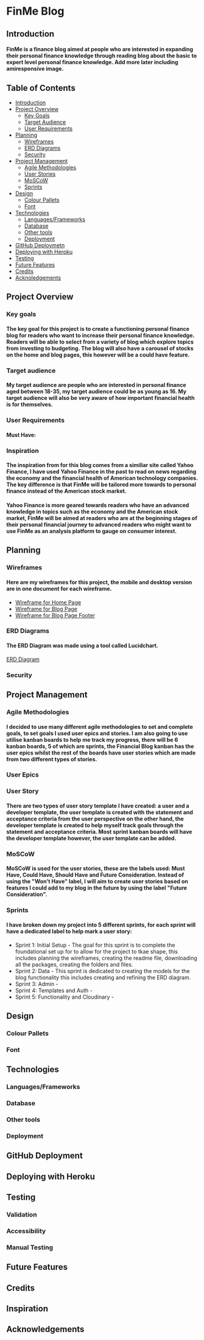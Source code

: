 # FinMe Blog

## Introduction

#### FinMe is a finance blog aimed at people who are interested in expanding their personal finance knowledge through reading blog about the basic to expert level personal finance knowledge. Add more later including amiresponsive image.

## Table of Contents
- [Introduction](https://github.com/Indk0/FinMeBlog?tab=readme-ov-file#introduction)
- [Project Overview](https://github.com/Indk0/FinMeBlog?tab=readme-ov-file#introduction)
  - [Key Goals](https://github.com/Indk0/FinMeBlog?tab=readme-ov-file#key-goals)
  - [Target Audience](https://github.com/Indk0/FinMeBlog?tab=readme-ov-file#target-audience)
  - [User Requirements](https://github.com/Indk0/FinMeBlog?tab=readme-ov-file#user-requirements)
- [Planning](https://github.com/Indk0/FinMeBlog?tab=readme-ov-file#introduction) 
  - [Wireframes](https://github.com/Indk0/FinMeBlog?tab=readme-ov-file#wireframes)
  - [ERD Diagrams](https://github.com/Indk0/FinMeBlog?tab=readme-ov-file#erd-diagrams)
  - [Security](https://github.com/Indk0/FinMeBlog?tab=readme-ov-file#security)
- [Project Management](https://github.com/Indk0/FinMeBlog?tab=readme-ov-file#project-managements)
  - [Agile Methodologies](https://github.com/Indk0/FinMeBlog?tab=readme-ov-file#agile-methodologies)
  - [User Stories](https://github.com/Indk0/FinMeBlog?tab=readme-ov-file#user-story)
  - [MoSCoW](https://github.com/Indk0/FinMeBlog?tab=readme-ov-file#moscow)
  - [Sprints](https://github.com/Indk0/FinMeBlog?tab=readme-ov-file#sprints)
- [Design](https://github.com/Indk0/FinMeBlog?tab=readme-ov-file#introduction)
  - [Colour Pallets](https://github.com/Indk0/FinMeBlog?tab=readme-ov-file#colour-pallets)
  - [Font](https://github.com/Indk0/FinMeBlog?tab=readme-ov-file#font)
- [Technologies](https://github.com/Indk0/FinMeBlog?tab=readme-ov-file#introduction)
  - [Languages/Frameworks](https://github.com/Indk0/FinMeBlog?tab=readme-ov-file#languagesframeworks)
  - [Database](https://github.com/Indk0/FinMeBlog?tab=readme-ov-file#database)
  - [Other tools](https://github.com/Indk0/FinMeBlog?tab=readme-ov-file#other-tools)
  - [Deployment](https://github.com/Indk0/FinMeBlog?tab=readme-ov-file#deployment)
- [GitHub Deploymetn](https://github.com/Indk0/FinMeBlog?tab=readme-ov-file#github-deployment)
- [Deploying with Heroku](https://github.com/Indk0/FinMeBlog?tab=readme-ov-file#deploying-with-heroku)
- [Testing](https://github.com/Indk0/FinMeBlog?tab=readme-ov-file#testing)
- [Future Features](https://github.com/Indk0/FinMeBlog?tab=readme-ov-file#testing)
- [Credits](https://github.com/Indk0/FinMeBlog?tab=readme-ov-file#credits)
- [Acknoledgements](https://github.com/Indk0/FinMeBlog?tab=readme-ov-file#acknowledgements)

## Project Overview
### Key goals
#### The key goal for this project is to create a functioning personal finance blog for readers who want to increase their personal finance knowledge. Readers will be able to select from a variety of blog which explore topics from investing to budgeting. The blog will also have a carousel of stocks on the home and blog pages, this however will be a could have feature.
### Target audience
#### My target audience are people who are interested in personal finance aged between 18-35, my target audience could be as young as 16. My target audience will also be very aware of how important financial health is for themselves.
### User Requirements
#### Must Have:
### Inspiration
#### The inspiration from for this blog comes from a similiar site called Yahoo Finance, I have used Yahoo Finance in the past to read on news regarding the economy and the financial health of American technology companies. The key difference is that FinMe will be tailored more towards to personal finance instead of the American stock market. 

#### Yahoo Finance is more geared towards readers who have an advanced knowledge in topics such as the economy and the American stock market, FinMe will be aimed at readers who are at the beginning stages of their personal financial journey to advanced readers who might want to use FinMe as an analysis platform to gauge on consumer interest.

## Planning
### Wireframes
#### Here are my wireframes for this project, the mobile and desktop version are in one document for each wireframe.
- [Wireframe for Home Page](./readmemedia/wireframes/HomePage.pdf)
- [Wireframe for Blog Page](./readmemedia/wireframes/BlogPage.pdf)
- [Wireframe for Blog Page Footer](./readmemedia/wireframes/BlogPageFooter.pdf)
### ERD Diagrams
#### The ERD Diagram was made using a tool called Lucidchart.
[ERD Diagram](./readmemedia/ERD/FinMe%20ERD.pdf)
### Security


## Project Management
### Agile Methodologies
#### I decided to use many different agile methodologies to set and complete goals, to set goals I used user epics and stories. I am also going to use utilise kanban boards to help me track my progress, there will be 6 kanban boards, 5 of which are sprints, the Financial Blog kanban has the user epics whilst the rest of the boards have user stories which are made from two different types of stories.
### User Epics

### User Story
#### There are two types of user story template I have created: a user and a developer template, the user template is created with the statement and acceptance criteria from the user perspective on the other hand, the developer template is created to help myself track goals through the statement and acceptance criteria. Most sprint kanban boards will have the developer template however, the user template can be added.
### MoSCoW
#### MoSCoW is used for the user stories, these are the labels used: Must Have, Could Have, Should Have and Future Consideration. Instead of using the "Won't Have" label, I will aim to create user stories based on features I could add to my blog in the future by using the label "Future Consideration". 
### Sprints
#### I have broken down my project into 5 different sprints, for each sprint will have a dedicated label to help mark a user story:
* Sprint 1: Initial Setup - The goal for this sprint is to complete the foundational set up for to allow for the project to tkae shape, this includes planning the wireframes, creating the readme file, downloading all the packages, creating the folders and files.  
* Sprint 2: Data - This sprint is dedicated to creating the models for the blog functionality this includes creating and refining the ERD diagram.
* Sprint 3: Admin - 
* Sprint 4: Templates and Auth -
* Sprint 5: Functionality and Cloudinary -

## Design
### Colour Pallets
### Font

## Technologies
### Languages/Frameworks
### Database
### Other tools
### Deployment
## GitHub Deployment
## Deploying with Heroku

## Testing
### Validation
### Accessibility
### Manual Testing

## Future Features

## Credits
## Inspiration

## Acknowledgements